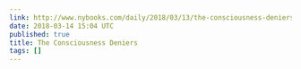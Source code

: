 ```yaml
---
link: http://www.nybooks.com/daily/2018/03/13/the-consciousness-deniers/
date: 2018-03-14 15:04 UTC
published: true
title: The Consciousness Deniers
tags: []
---
```



